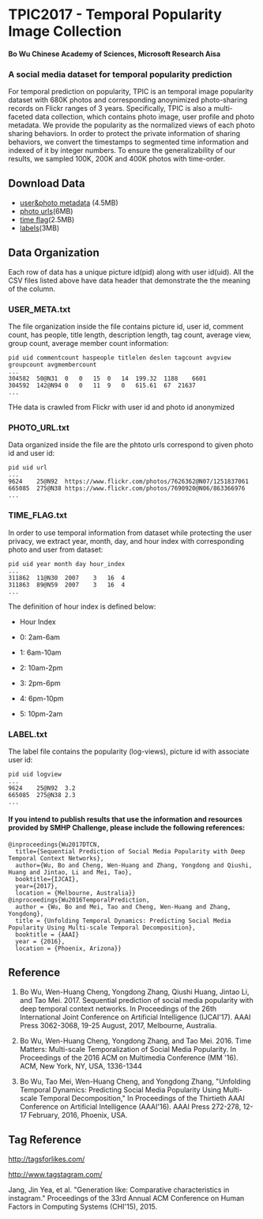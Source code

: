 # TPIC2017 - Temporal Popularity Image Collection
#### Bo Wu Chinese Academy of Sciences, Microsoft Research Aisa

### A social media dataset for temporal popularity prediction
For temporal prediction on popularity, TPIC is an temporal image popularity dataset with 680K photos and corresponding anoynimized photo-sharing records on Flickr ranges of 3 years. Specifically, TPIC is also a multi-faceted data collection, which contains photo image, user profile and photo metadata. We provide the popularity as the normalized views of each photo sharing behaviors. In order to protect the private information of sharing behaviors, we convert the timestamps to segmented time information and indexed of it by integer numbers. To ensure the generalizability of our results, we sampled 100K, 200K and 400K photos with time-order. 
## Download Data
* [user&photo metadata](https://drive.google.com/open?id=0B7yqoohfGsHNZjFPX21sY2h0ZmM) (4.5MB)
* [photo urls](https://drive.google.com/open?id=0B7yqoohfGsHNd2d3eUVjZ1VtOVk)(6MB)
* [time flag](https://drive.google.com/open?id=0B7yqoohfGsHNZnhuMzRfbnpfZHM)(2.5MB)
* [labels](https://drive.google.com/open?id=0B7yqoohfGsHNTUhLWmpxXzc4dGs)(3MB)

## Data Organization
Each row of data has a unique picture id(pid) along with user id(uid). All the CSV files listed above have data header that demonstrate the the meaning of the column.
### USER_META.txt
The file organization inside the file contains picture id, user id, comment count, has people, title length, description length, tag count, average view, group count, average member count information:  

```
pid uid commentcount haspeople titlelen deslen tagcount avgview groupcount avgmembercount  
...  
304582	50@N31	0	0	15	0	14	199.32	1188	6601
304592	142@N94	0	0	11	9	0	615.61	67	21637
... 
```
THe data is crawled from Flickr with user id and photo id anonymized
### PHOTO_URL.txt
Data organized inside the file are the phtoto urls correspond to given photo id and user id:
```
pid uid url
...
9624	25@N92	https://www.flickr.com/photos/7626362@N07/1251837061
665085	275@N38	https://www.flickr.com/photos/7690920@N06/863366976
...
```
### TIME_FLAG.txt
In order to use temporal information from dataset while protecting the user privacy, we extract year, month, day, and hour index with corresponding photo and user from dataset:
```
pid uid year month day hour_index
...
311862	11@N30	2007	3	16	4
311863	89@N59	2007	3	16	4
...
```
The definition of hour index is defined below:
* Hour Index

* 0: 2am-6am

* 1: 6am-10am

* 2: 10am-2pm

* 3: 2pm-6pm

* 4: 6pm-10pm

* 5: 10pm-2am

### LABEL.txt
The label file contains the popularity (log-views), picture id with associate user id:
```
pid uid logview
...
9624	25@N92	3.2
665085	275@N38	2.3
...
```
#### If you intend to publish results that use the information and resources provided by SMHP Challenge, please include the following references:
```
@inproceedings{Wu2017DTCN,
  title={Sequential Prediction of Social Media Popularity with Deep Temporal Context Networks},
  author={Wu, Bo and Cheng, Wen-Huang and Zhang, Yongdong and Qiushi, Huang and Jintao, Li and Mei, Tao},
  booktitle={IJCAI},
  year={2017},
  location = {Melbourne, Australia}}
@inproceedings{Wu2016TemporalPrediction,
  author = {Wu, Bo and Mei, Tao and Cheng, Wen-Huang and Zhang, Yongdong},
  title = {Unfolding Temporal Dynamics: Predicting Social Media Popularity Using Multi-scale Temporal Decomposition},
  booktitle = {AAAI}
  year = {2016},
  location = {Phoenix, Arizona}}
 ```
## Reference
1. Bo Wu, Wen-Huang Cheng, Yongdong Zhang, Qiushi Huang, Jintao Li, and Tao Mei. 2017. Sequential prediction of social media popularity with deep temporal context networks. In Proceedings of the 26th International Joint Conference on Artificial Intelligence (IJCAI'17). AAAI Press 3062-3068, 19-25 August, 2017, Melbourne, Australia.

2. Bo Wu, Wen-Huang Cheng, Yongdong Zhang, and Tao Mei. 2016. Time Matters: Multi-scale Temporalization of Social Media Popularity. In Proceedings of the 2016 ACM on Multimedia Conference (MM '16). ACM, New York, NY, USA, 1336-1344

3. Bo Wu, Tao Mei, Wen-Huang Cheng, and Yongdong Zhang, "Unfolding Temporal Dynamics: Predicting Social Media Popularity Using Multi-scale Temporal Decomposition," In Proceedings of the Thirtieth AAAI Conference on Artificial Intelligence (AAAI'16). AAAI Press 272-278, 12-17 February, 2016, Phoenix, USA.

## Tag Reference
http://tagsforlikes.com/

http://www.tagstagram.com/

Jang, Jin Yea, et al. "Generation like: Comparative characteristics in instagram." Proceedings of the 33rd Annual ACM Conference on Human Factors in Computing Systems (CHI'15), 2015.


